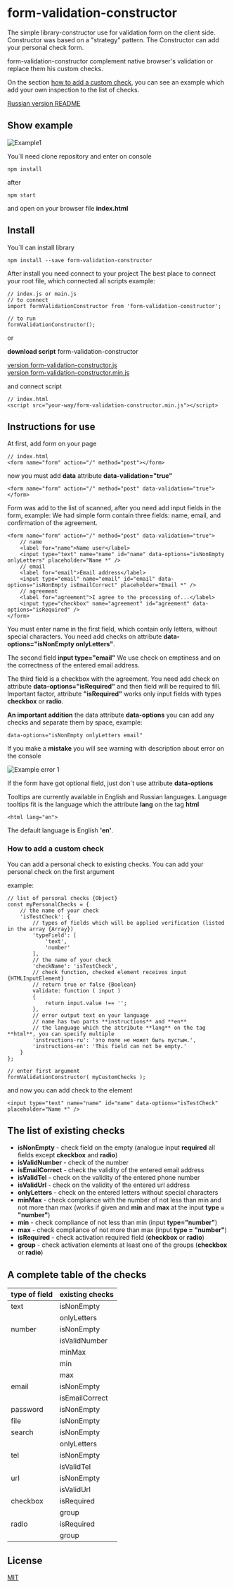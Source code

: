 # form-validation-constructor

The simple library-constructor use for validation form on the client side.
Constructor was based on a "strategy" pattern. The Constructor can add your personal check form.

form-validation-constructor complement native browser's validation or replace them his custom checks.

On the section [how to add a custom check](#add-custom-ckeck), you can see an example which
add your own inspection to the list of checks.

[Russian version README](https://github.com/alexeyvax/form-validation-constructor/blob/master/README_RU.md)


## Show example

![Example1](https://github.com/alexeyvax/form-validation-constructor/blob/master/gif-example/example1.gif)

You`ll need clone repository and enter on console

	npm install

after 

	npm start

and open on your browser file **index.html**


## Install

You`ll can install library

	npm install --save form-validation-constructor

After install you need connect to your project
The best place to connect your root file, which connected all scripts
example:

	// index.js or main.js
	// to connect
	import formValidationConstructor from 'form-validation-constructor';
	
	// to run
	formValidationConstructor();

or 

**download script** form-validation-constructor

[version form-validation-constructor.js](https://github.com/alexeyvax/form-validation-constructor/blob/master/download/form-validation-constructor.js)
<br />
[version form-validation-constructor.min.js](https://github.com/alexeyvax/form-validation-constructor/blob/master/download/form-validation-constructor.min.js)

and connect script

	// index.html
	<script src="your-way/form-validation-constructor.min.js"></script>


## Instructions for use

At first, add form on your page

	// index.html
	<form name="form" action="/" method="post"></form>

now you must add **data** attribute **data-validation="true"**

	<form name="form" action="/" method="post" data-validation="true"></form>

Form was add to the list of scanned, after you need add input fields in the form, example: 
We had simple form contain three fields: name, email, and confirmation of the agreement.

	<form name="form" action="/" method="post" data-validation="true">
		// name
		<label for="name">Name user</label>
		<input type="text" name="name" id="name" data-options="isNonEmpty onlyLetters" placeholder="Name *" />
		// email
		<label for="email">Email address</label>
		<input type="email" name="email" id="email" data-options="isNonEmpty isEmailCorrect" placeholder="Email *" />
		// agreement
		<label for="agreement">I agree to the processing of...</label>
		<input type="checkbox" name="agreement" id="agreement" data-options="isRequired" />
	</form>

You must enter name in the first field, which contain only letters, without special characters. 
You need add checks on attribute **data-options="isNonEmpty onlyLetters"**.

The second field **input type="email"** 
We use check on emptiness and on the correctness of the entered email address.

The third field is a checkbox with the agreement. You need add check on attribute 
**data-options="isRequired"** and then field will be required to fill. 
Important factor, attribute **"isRequired"** works only input fields with types **checkbox** or **radio**.

**An important addition** the data attribute **data-options** you can add any checks and 
separate them by space, example:

	data-options="isNonEmpty onlyLetters email"

If you make a **mistake** you will see warning with description about error on the console

![Example error 1](https://github.com/alexeyvax/form-validation-constructor/blob/master/gif-example/example-error.png)

If the form have got optional field, just don`t use attribute **data-options**

Tooltips are currently available in English and Russian languages. Language tooltips fit is the language which 
the attribute **lang** on the tag **html**

	<html lang="en">

The default language is English **'en'**.

### <a name="add-custom-ckeck"></a> How to add a custom check

You can add a personal check to existing checks.
You can add your personal check on the first argument

example:

	// list of personal checks {Object}
	const myPersonalChecks = {
		// the name of your check
		'isTestCheck': {
			// types of fields which will be applied verification (listed in the array {Array})
			'typeField': [
				'text',
				'number'
			],
			// the name of your check
			'checkName': 'isTestCheck',
			// check function, checked element receives input {HTMLInputElement}
			// return true or false {Boolean}
			validate: function ( input )
			{
				return input.value !== '';
			},
			// error output text on your language 
			// name has two parts **instructions** and **en** 
			// the language which the attribute **lang** on the tag **html**, you can specify multiple 
			'instructions-ru': 'это поле не может быть пустым.',
			'instructions-en': 'This field can not be empty.'
		}
	};
	
	// enter first argument
	formValidationConstructor( myCustomChecks );

and now you can add check to the element

	<input type="text" name="name" id="name" data-options="isTestCheck" placeholder="Name *" />


## The list of existing checks

* **isNonEmpty** - check field on the empty (analogue input **required** all fields except **ckeckbox** and **radio**)
* **isValidNumber** - check of the number
* **isEmailCorrect** - check the validity of the entered email address
* **isValidTel** - check on the validity of the entered phone number
* **isValidUrl** - check on the validity of the entered url address
* **onlyLetters** - check on the entered letters without special characters
* **minMax** - check compliance with the number of not less than min and not more than max (works if given
			and **min** and **max** at the input **type = "number"**)
* **min** - check compliance of not less than min (input **type="number"**)
* **max** - check compliance of not more than max (input **type = "number"**)
* **isRequired** - check activation required field (**checkbox** or **radio**)
* **group** - check activation elements at least one of the groups (**checkbox** or **radio**)

## A complete table of the checks

| **type of field** | **existing checks** |
| ----------------- | ------------------- |
| text              | isNonEmpty          |
|                   | onlyLetters         |
| number            | isNonEmpty          |
|                   | isValidNumber       |
|                   | minMax              |
|                   | min                 |
|                   | max                 |
| email             | isNonEmpty          |
|                   | isEmailCorrect      |
| password          | isNonEmpty          |
| file              | isNonEmpty          |
| search            | isNonEmpty          |
|                   | onlyLetters         |
| tel               | isNonEmpty          |
|                   | isValidTel          |
| url               | isNonEmpty          |
|                   | isValidUrl          |
| checkbox          | isRequired          |
|                   | group               |
| radio             | isRequired          |
|                   | group               |

## License

[MIT](https://github.com/alexeyvax/form-validation-constructor/blob/master/LICENSE.md)

